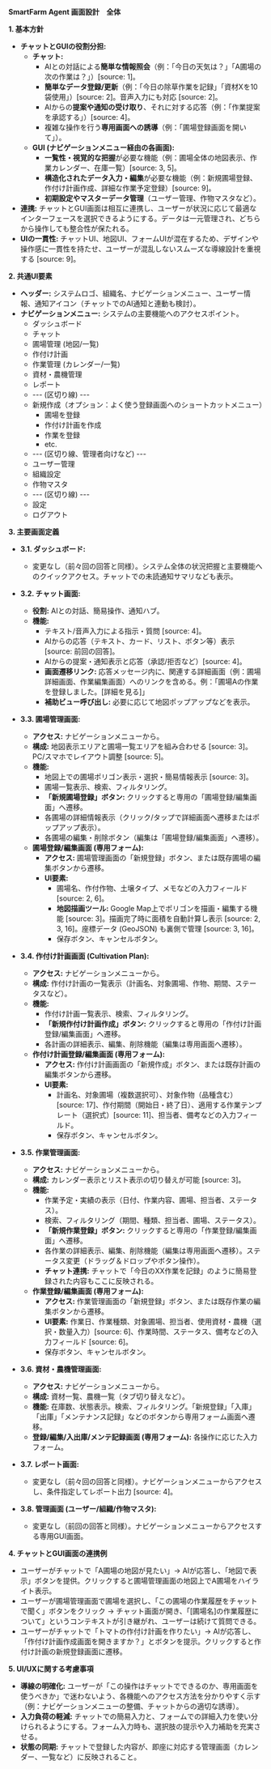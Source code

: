 **SmartFarm Agent 画面設計　全体**

**1\. 基本方針**

* **チャットとGUIの役割分担:**  
  * **チャット:**  
    * AIとの対話による**簡単な情報照会**（例：「今日の天気は？」「A圃場の次の作業は？」）\[source: 1\]。  
    * **簡単なデータ登録/更新**（例：「今日の除草作業を記録」「資材Xを10袋使用」）\[source: 2\]。音声入力にも対応 \[source: 2\]。  
    * AIからの**提案や通知の受け取り**、それに対する応答（例：「作業提案を承認する」）\[source: 4\]。  
    * 複雑な操作を行う**専用画面への誘導**（例：「圃場登録画面を開いて」）。  
  * **GUI (ナビゲーションメニュー経由の各画面):**  
    * **一覧性・視覚的な把握**が必要な機能（例：圃場全体の地図表示、作業カレンダー、在庫一覧）\[source: 3, 5\]。  
    * **構造化されたデータ入力・編集**が必要な機能（例：新規圃場登録、作付け計画作成、詳細な作業予定登録）\[source: 9\]。  
    * **初期設定やマスターデータ管理**（ユーザー管理、作物マスタなど）。  
* **連携:** チャットとGUI画面は相互に連携し、ユーザーが状況に応じて最適なインターフェースを選択できるようにする。データは一元管理され、どちらから操作しても整合性が保たれる。  
* **UIの一貫性:** チャットUI、地図UI、フォームUIが混在するため、デザインや操作感に一貫性を持たせ、ユーザーが混乱しないスムーズな導線設計を重視する \[source: 9\]。

**2\. 共通UI要素**

* **ヘッダー:** システムロゴ、組織名、ナビゲーションメニュー、ユーザー情報、通知アイコン（チャットでのAI通知と連動も検討）。  
* **ナビゲーションメニュー:** システムの主要機能へのアクセスポイント。  
  * ダッシュボード  
  * チャット  
  * 圃場管理 (地図/一覧)  
  * 作付け計画  
  * 作業管理 (カレンダー/一覧)  
  * 資材・農機管理  
  * レポート  
  * \--- (区切り線) \---  
  * 新規作成（オプション：よく使う登録画面へのショートカットメニュー）  
    * 圃場を登録  
    * 作付け計画を作成  
    * 作業を登録  
    * etc.  
  * \--- (区切り線、管理者向けなど) \---  
  * ユーザー管理  
  * 組織設定  
  * 作物マスタ  
  * \--- (区切り線) \---  
  * 設定  
  * ログアウト

**3\. 主要画面定義**

* **3.1. ダッシュボード:**

  * 変更なし（前々回の回答と同様）。システム全体の状況把握と主要機能へのクイックアクセス。チャットでの未読通知サマリなども表示。  
* **3.2. チャット画面:**

  * **役割:** AIとの対話、簡易操作、通知ハブ。  
  * **機能:**  
    * テキスト/音声入力による指示・質問 \[source: 4\]。  
    * AIからの応答（テキスト、カード、リスト、ボタン等）表示 \[source: 前回の回答\]。  
    * AIからの提案・通知表示と応答（承認/拒否など）\[source: 4\]。  
    * **画面遷移リンク:** 応答メッセージ内に、関連する詳細画面（例：圃場詳細画面、作業編集画面）へのリンクを含める。例：「圃場Aの作業を登録しました。\[詳細を見る\]」  
    * **補助ビュー呼び出し:** 必要に応じて地図ポップアップなどを表示。  
* **3.3. 圃場管理画面:**

  * **アクセス:** ナビゲーションメニューから。  
  * **構成:** 地図表示エリアと圃場一覧エリアを組み合わせる \[source: 3\]。PC/スマホでレイアウト調整 \[source: 5\]。  
  * **機能:**  
    * 地図上での圃場ポリゴン表示・選択・簡易情報表示 \[source: 3\]。  
    * 圃場一覧表示、検索、フィルタリング。  
    * **「新規圃場登録」ボタン:** クリックすると専用の「圃場登録/編集画面」へ遷移。  
    * 各圃場の詳細情報表示（クリック/タップで詳細画面へ遷移またはポップアップ表示）。  
    * 各圃場の編集・削除ボタン（編集は「圃場登録/編集画面」へ遷移）。  
  * **圃場登録/編集画面 (専用フォーム):**  
    * **アクセス:** 圃場管理画面の「新規登録」ボタン、または既存圃場の編集ボタンから遷移。  
    * **UI要素:**  
      * 圃場名、作付作物、土壌タイプ、メモなどの入力フィールド \[source: 2, 6\]。  
      * **地図描画ツール:** Google Map上でポリゴンを描画・編集する機能 \[source: 3\]。描画完了時に面積を自動計算し表示 \[source: 2, 3, 16\]。座標データ (GeoJSON) も裏側で管理 \[source: 3, 16\]。  
      * 保存ボタン、キャンセルボタン。  
* **3.4. 作付け計画画面 (Cultivation Plan):**

  * **アクセス:** ナビゲーションメニューから。  
  * **構成:** 作付け計画の一覧表示（計画名、対象圃場、作物、期間、ステータスなど）。  
  * **機能:**  
    * 作付け計画一覧表示、検索、フィルタリング。  
    * **「新規作付け計画作成」ボタン:** クリックすると専用の「作付け計画登録/編集画面」へ遷移。  
    * 各計画の詳細表示、編集、削除機能（編集は専用画面へ遷移）。  
  * **作付け計画登録/編集画面 (専用フォーム):**  
    * **アクセス:** 作付け計画画面の「新規作成」ボタン、または既存計画の編集ボタンから遷移。  
    * **UI要素:**  
      * 計画名、対象圃場（複数選択可）、対象作物（品種含む）\[source: 17\]、作付期間（開始日・終了日）、適用する作業テンプレート（選択式）\[source: 11\]、担当者、備考などの入力フィールド。  
      * 保存ボタン、キャンセルボタン。  
* **3.5. 作業管理画面:**

  * **アクセス:** ナビゲーションメニューから。  
  * **構成:** カレンダー表示とリスト表示の切り替えが可能 \[source: 3\]。  
  * **機能:**  
    * 作業予定・実績の表示（日付、作業内容、圃場、担当者、ステータス）。  
    * 検索、フィルタリング（期間、種類、担当者、圃場、ステータス）。  
    * **「新規作業登録」ボタン:** クリックすると専用の「作業登録/編集画面」へ遷移。  
    * 各作業の詳細表示、編集、削除機能（編集は専用画面へ遷移）。ステータス変更（ドラッグ＆ドロップやボタン操作）。  
    * **チャット連携:** チャットで「今日のXX作業を記録」のように簡易登録された内容もここに反映される。  
  * **作業登録/編集画面 (専用フォーム):**  
    * **アクセス:** 作業管理画面の「新規登録」ボタン、または既存作業の編集ボタンから遷移。  
    * **UI要素:** 作業日、作業種類、対象圃場、担当者、使用資材・農機（選択・数量入力）\[source: 6\]、作業時間、ステータス、備考などの入力フィールド \[source: 6\]。  
    * 保存ボタン、キャンセルボタン。  
* **3.6. 資材・農機管理画面:**

  * **アクセス:** ナビゲーションメニューから。  
  * **構成:** 資材一覧、農機一覧（タブ切り替えなど）。  
  * **機能:** 在庫数、状態表示。検索、フィルタリング。「新規登録」「入庫」「出庫」「メンテナンス記録」などのボタンから専用フォーム画面へ遷移。  
  * **登録/編集/入出庫/メンテ記録画面 (専用フォーム):** 各操作に応じた入力フォーム。  
* **3.7. レポート画面:**

  * 変更なし（前々回の回答と同様）。ナビゲーションメニューからアクセスし、条件指定してレポート出力 \[source: 4\]。  
* **3.8. 管理画面 (ユーザー/組織/作物マスタ):**

  * 変更なし（前回の回答と同様）。ナビゲーションメニューからアクセスする専用GUI画面。

**4\. チャットとGUI画面の連携例**

* ユーザーがチャットで「A圃場の地図が見たい」→ AIが応答し、「地図で表示」ボタンを提供。クリックすると圃場管理画面の地図上でA圃場をハイライト表示。  
* ユーザーが圃場管理画面で圃場を選択し、「この圃場の作業履歴をチャットで聞く」ボタンをクリック → チャット画面が開き、「\[圃場名\]の作業履歴について」というコンテキストが引き継がれ、ユーザーは続けて質問できる。  
* ユーザーがチャットで「トマトの作付け計画を作りたい」→ AIが応答し、「作付け計画作成画面を開きますか？」とボタンを提示。クリックすると作付け計画の新規登録画面に遷移。

**5\. UI/UXに関する考慮事項**

* **導線の明確化:** ユーザーが「この操作はチャットでできるのか、専用画面を使うべきか」で迷わないよう、各機能へのアクセス方法を分かりやすく示す（例：ナビゲーションメニューの整備、チャットからの適切な誘導）。  
* **入力負荷の軽減:** チャットでの簡易入力と、フォームでの詳細入力を使い分けられるようにする。フォーム入力時も、選択肢の提示や入力補助を充実させる。  
* **状態の同期:** チャットで登録した内容が、即座に対応する管理画面（カレンダー、一覧など）に反映されること。

